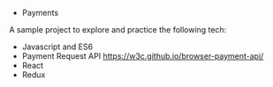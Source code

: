 * Payments

A sample project to explore and practice the following tech:

- Javascript and ES6
- Payment Request API https://w3c.github.io/browser-payment-api/
- React
- Redux
